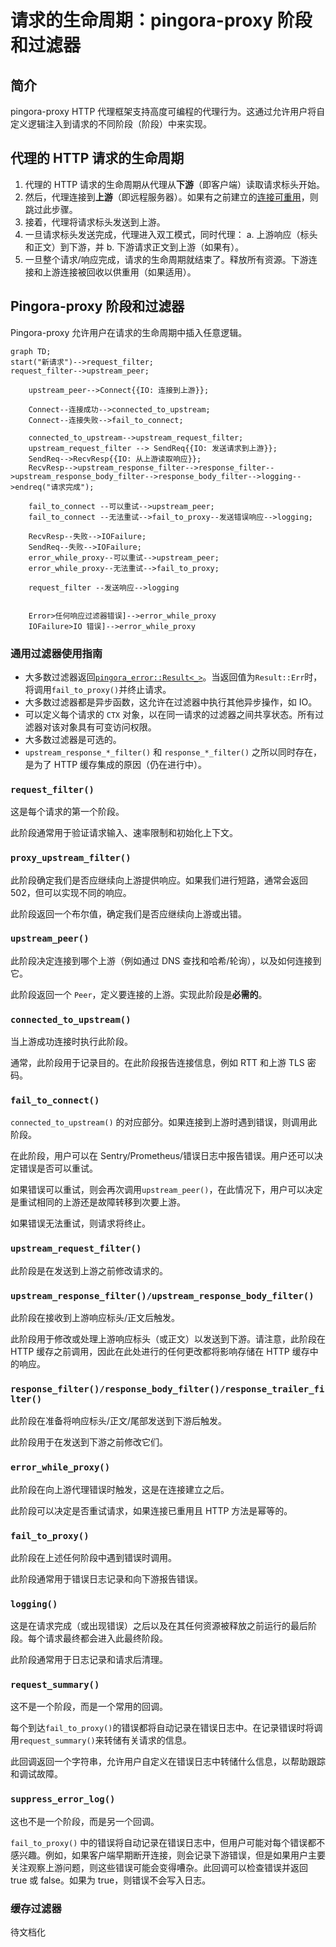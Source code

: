 # 请求的生命周期：pingora-proxy 阶段和过滤器

## 简介
pingora-proxy HTTP 代理框架支持高度可编程的代理行为。这通过允许用户将自定义逻辑注入到请求的不同阶段（阶段）中来实现。

## 代理的 HTTP 请求的生命周期
1. 代理的 HTTP 请求的生命周期从代理从**下游**（即客户端）读取请求标头开始。
2. 然后，代理连接到**上游**（即远程服务器）。如果有之前建立的[连接可重用](pooling_zh.md)，则跳过此步骤。
3. 接着，代理将请求标头发送到上游。
4. 一旦请求标头发送完成，代理进入双工模式，同时代理：
   a. 上游响应（标头和正文）到下游，并
   b. 下游请求正文到上游（如果有）。
5. 一旦整个请求/响应完成，请求的生命周期就结束了。释放所有资源。下游连接和上游连接被回收以供重用（如果适用）。

## Pingora-proxy 阶段和过滤器
Pingora-proxy 允许用户在请求的生命周期中插入任意逻辑。
```mermaid
graph TD;
start("新请求")-->request_filter;
request_filter-->upstream_peer;

    upstream_peer-->Connect{{IO: 连接到上游}};

    Connect--连接成功-->connected_to_upstream;
    Connect--连接失败-->fail_to_connect;

    connected_to_upstream-->upstream_request_filter;
    upstream_request_filter --> SendReq{{IO: 发送请求到上游}};
    SendReq-->RecvResp{{IO: 从上游读取响应}};
    RecvResp-->upstream_response_filter-->response_filter-->upstream_response_body_filter-->response_body_filter-->logging-->endreq("请求完成");

    fail_to_connect --可以重试-->upstream_peer;
    fail_to_connect --无法重试-->fail_to_proxy--发送错误响应-->logging;

    RecvResp--失败-->IOFailure;
    SendReq--失败-->IOFailure;
    error_while_proxy--可以重试-->upstream_peer;
    error_while_proxy--无法重试-->fail_to_proxy;

    request_filter --发送响应-->logging


    Error>任何响应过滤器错误]-->error_while_proxy
    IOFailure>IO 错误]-->error_while_proxy
```

### 通用过滤器使用指南
* 大多数过滤器返回[`pingora_error::Result<_>`](errors_zh.md)。当返回值为`Result::Err`时，将调用`fail_to_proxy()`并终止请求。
* 大多数过滤器都是异步函数，这允许在过滤器中执行其他异步操作，如 IO。
* 可以定义每个请求的 `CTX` 对象，以在同一请求的过滤器之间共享状态。所有过滤器对该对象具有可变访问权限。
* 大多数过滤器是可选的。
* `upstream_response_*_filter()` 和 `response_*_filter()` 之所以同时存在，是为了 HTTP 缓存集成的原因（仍在进行中）。

### `request_filter()`
这是每个请求的第一个阶段。

此阶段通常用于验证请求输入、速率限制和初始化上下文。

### `proxy_upstream_filter()`
此阶段确定我们是否应继续向上游提供响应。如果我们进行短路，通常会返回 502，但可以实现不同的响应。

此阶段返回一个布尔值，确定我们是否应继续向上游或出错。

### `upstream_peer()`
此阶段决定连接到哪个上游（例如通过 DNS 查找和哈希/轮询），以及如何连接到它。

此阶段返回一个 `Peer`，定义要连接的上游。实现此阶段是**必需的**。

### `connected_to_upstream()`
当上游成功连接时执行此阶段。

通常，此阶段用于记录目的。在此阶段报告连接信息，例如 RTT 和上游 TLS 密码。

### `fail_to_connect()`
`connected_to_upstream()` 的对应部分。如果连接到上游时遇到错误，则调用此阶段。

在此阶段，用户可以在 Sentry/Prometheus/错误日志中报告错误。用户还可以决定错误是否可以重试。

如果错误可以重试，则会再次调用`upstream_peer()`，在此情况下，用户可以决定是重试相同的上游还是故障转移到次要上游。

如果错误无法重试，则请求将终止。

### `upstream_request_filter()`
此阶段是在发送到上游之前修改请求的。

### `upstream_response_filter()/upstream_response_body_filter()`
此阶段在接收到上游响应标头/正文后触发。

此阶段用于修改或处理上游响应标头（或正文）以发送到下游。请注意，此阶段在 HTTP 缓存之前调用，因此在此处进行的任何更改都将影响存储在 HTTP 缓存中的响应。

### `response_filter()/response_body_filter()/response_trailer_filter()`
此阶段在准备将响应标头/正文/尾部发送到下游后触发。

此阶段用于在发送到下游之前修改它们。

### `error_while_proxy()`
此阶段在向上游代理错误时触发，这是在连接建立之后。

此阶段可以决定是否重试请求，如果连接已重用且 HTTP 方法是幂等的。

### `fail_to_proxy()`
此阶段在上述任何阶段中遇到错误时调用。

此阶段通常用于错误日志记录和向下游报告错误。

### `logging()`
这是在请求完成（或出现错误）之后以及在其任何资源被释放之前运行的最后阶段。每个请求最终都会进入此最终阶段。

此阶段通常用于日志记录和请求后清理。

### `request_summary()`
这不是一个阶段，而是一个常用的回调。

每个到达`fail_to_proxy()`的错误都将自动记录在错误日志中。在记录错误时将调用`request_summary()`来转储有关请求的信息。

此回调返回一个字符串，允许用户自定义在错误日志中转储什么信息，以帮助跟踪和调试故障。

### `suppress_error_log()`
这也不是一个阶段，而是另一个回调。

`fail_to_proxy()` 中的错误将自动记录在错误日志中，但用户可能对每个错误都不感兴趣。例如，如果客户端早期断开连接，则会记录下游错误，但是如果用户主要关注观察上游问题，则这些错误可能会变得嘈杂。此回调可以检查错误并返回 true 或 false。如果为 true，则错误不会写入日志。

### 缓存过滤器

待文档化
